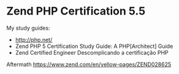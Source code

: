# Zend PHP Certification 5.5

My study guides:
- http://php.net/
- Zend PHP 5 Certification Study Guide: A PHP[Architect] Guide
- Zend Certified Engineer Descomplicando a certificação PHP
 
Aftermath
https://www.zend.com/en/yellow-pages/ZEND028625
